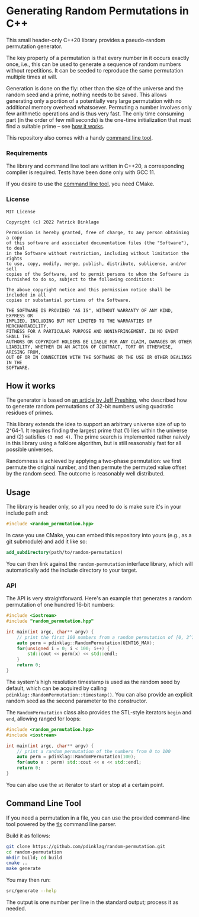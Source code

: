 # Generating Random Permutations in C++

This small header-only C++20 library provides a pseudo-random permutation generator.

The key property of a permutation is that every number in it occurs exactly once, i.e., this can be used to generate a sequence of random numbers without repetitions. It can be seeded to reproduce the same permutation multiple times at will.

Generation is done on the fly: other than the size of the universe and the random seed and a prime, nothing needs to be saved. This allows generating only a portion of a potentially very large permutation with no additional memory overhead whatsoever. Permuting a number involves only few arithmetic operations and is thus very fast. The only time consuming part (in the order of few milliseconds) is the one-time initialization that must find a suitable prime &ndash; see [how it works](#how-it-works).

This repository also comes with a handy [command line tool](#command-line-tool).

### Requirements

The library and command line tool are written in C++20, a corresponding compiler is required. Tests have been done only with GCC 11.

If you desire to use the [command line tool](#command-line-tool), you need CMake.

### License

```
MIT License

Copyright (c) 2022 Patrick Dinklage

Permission is hereby granted, free of charge, to any person obtaining a copy
of this software and associated documentation files (the "Software"), to deal
in the Software without restriction, including without limitation the rights
to use, copy, modify, merge, publish, distribute, sublicense, and/or sell
copies of the Software, and to permit persons to whom the Software is
furnished to do so, subject to the following conditions:

The above copyright notice and this permission notice shall be included in all
copies or substantial portions of the Software.

THE SOFTWARE IS PROVIDED "AS IS", WITHOUT WARRANTY OF ANY KIND, EXPRESS OR
IMPLIED, INCLUDING BUT NOT LIMITED TO THE WARRANTIES OF MERCHANTABILITY,
FITNESS FOR A PARTICULAR PURPOSE AND NONINFRINGEMENT. IN NO EVENT SHALL THE
AUTHORS OR COPYRIGHT HOLDERS BE LIABLE FOR ANY CLAIM, DAMAGES OR OTHER
LIABILITY, WHETHER IN AN ACTION OF CONTRACT, TORT OR OTHERWISE, ARISING FROM,
OUT OF OR IN CONNECTION WITH THE SOFTWARE OR THE USE OR OTHER DEALINGS IN THE
SOFTWARE.
```

## How it works

The generator is based on [an article by Jeff Preshing](https://preshing.com/20121224/how-to-generate-a-sequence-of-unique-random-integers), who described how to generate random permutations of 32-bit numbers using quadratic residues of primes.

This library extends the idea to support an arbitrary universe size of up to 2^64-1. It requires finding the largest prime that (1) lies within the universe and (2) satisfies `(3 mod 4)`. The prime search is implemented rather naively in this library using a folklore algorithm, but is still reasonably fast for all possible universes.

Randomness is achieved by applying a two-phase permutation: we first permute the original number, and then permute the permuted value offset by the random seed. The outcome is reasonably well distributed.

## Usage

The library is header only, so all you need to do is make sure it's in your include path and:

```cpp
#include <random_permutation.hpp>
```

In case you use CMake, you can embed this repository into yours (e.g., as a git submodule) and add it like so:

```cmake
add_subdirectory(path/to/random-permutation)
```

You can then link against the `random-permutation` interface library, which will automatically add the include directory to your target.

### API

The API is very straightforward. Here's an example that generates a random permutation of one hundred 16-bit numbers:

```cpp
#include <iostream>
#include "random_permutation.hpp"

int main(int argc, char** argv) {
    // print the first 100 numbers from a random permutation of [0, 2^16-1]
    auto perm = pdinklag::RandomPermutation(UINT16_MAX);
    for(unsigned i = 0; i < 100; i++) {
        std::cout << perm(x) << std::endl;
    }
    return 0;
}
```

The system's high resolution timestamp is used as the random seed by default, which can be acquired by calling `pdinklag::RandomPermutation::timestamp()`. You can also provide an explicit random seed as the second parameter to the constructor.

The `RandomPermutation` class also provides the STL-style iterators `begin` and `end`, allowing ranged for loops:

```cpp
#include <random_permutation.hpp>
#include <iostream>

int main(int argc, char** argv) {
    // print a random permutation of the numbers from 0 to 100
    auto perm = pdinklag::RandomPermutation(100);
    for(auto x : perm) std::cout << x << std::endl;
    return 0;
}
```

You can also use the `at` iterator to start or stop at a certain point.

## Command Line Tool

If you need a permutation in a file, you can use the provided command-line tool powered by the [tlx](https://tlx.github.io/) command line parser.

Build it as follows:

```sh
git clone https://github.com/pdinklag/random-permutation.git
cd random-permutation
mkdir build; cd build
cmake ..
make generate
```

You may then run:

```sh
src/generate --help
```

The output is one number per line in the standard output; process it as needed.

